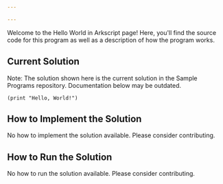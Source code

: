 ```yaml
---

---
```


Welcome to the Hello World in Arkscript page! Here, you'll find the source code for this program as well as a description of how the program works.

## Current Solution

Note: The solution shown here is the current solution in the Sample Programs repository. Documentation below may be outdated.

```Arkscript
(print "Hello, World!")
```

## How to Implement the Solution

No how to implement the solution available. Please consider contributing.

## How to Run the Solution

No how to run the solution available. Please consider contributing.